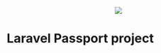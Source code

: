<p align="center"><img src="https://laravel.com/assets/img/components/logo-laravel.svg"></p>

<h1>Laravel Passport project</h>